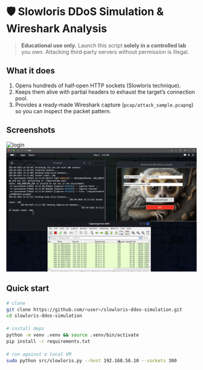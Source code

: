 # 🛡️ Slowloris DDoS Simulation & Wireshark Analysis

> **Educational use only.** Launch this script **solely in a controlled lab** you own. Attacking third‑party servers without permission is illegal.

## What it does
1. Opens hundreds of half‑open HTTP sockets (Slowloris technique).  
2. Keeps them alive with partial headers to exhaust the target’s connection pool.  
3. Provides a ready‑made Wireshark capture (`pcap/attack_sample.pcapng`) so you can inspect the packet pattern.

## Screenshots
<img src="p1.png" width="700" alt="login">
<img src="p2.png" width="700" alt="dashboard">

## Quick start

```bash
# clone
git clone https://github.com/<user>/slowloris-ddos-simulation.git
cd slowloris-ddos-simulation

# install deps
python -m venv .venv && source .venv/bin/activate
pip install -r requirements.txt

# run against a local VM
sudo python src/slowloris.py --host 192.168.56.10 --sockets 300
